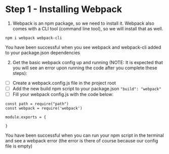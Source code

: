 # Step 1 - Installing Webpack

1. Webpack is an npm package, so we need to install it. Webpack also comes with a CLI tool (command line tool), so we will install that as well.
```
npm i webpack webpack-cli
```

You have been successful when you see webpack and webpack-cli added to your package.json dependencies

2. Get the basic webpack config up and running (NOTE: It is expected that you will see an error upon running the code after you complete these steps):

- [ ] Create a webpack.config.js file in the project root
- [ ] Add the new build npm script to your package.json ``` "build": "webpack" ```
- [ ] Fill your webpack config.js with the code below:

```
const path = require("path") 
const webpack = require('webpack')

module.exports = {

}
```

You have been successful when you can run your npm script in the terminal and see a webpack error (the error is there of course because our config file is empty)
